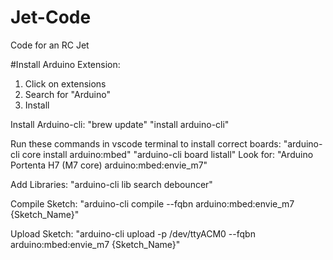 # Jet-Code
Code for an RC Jet

#Install Arduino Extension:
1. Click on extensions
2. Search for "Arduino"
3. Install

Install Arduino-cli:
  "brew update"
  "install arduino-cli"

Run these commands in vscode terminal to install correct boards:
  "arduino-cli core install arduino:mbed"
  "arduino-cli board listall"
  Look for: "Arduino Portenta H7 (M7 core)       arduino:mbed:envie_m7"

Add Libraries:
  "arduino-cli lib search debouncer"

Compile Sketch:
  "arduino-cli compile --fqbn arduino:mbed:envie_m7 {Sketch_Name}"

Upload Sketch:
  "arduino-cli upload -p /dev/ttyACM0 --fqbn arduino:mbed:envie_m7 {Sketch_Name}"
